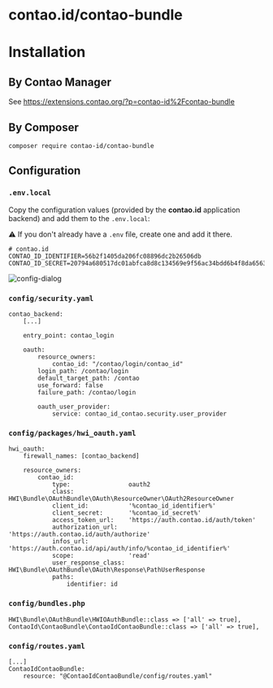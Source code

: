 contao.id/contao-bundle
==========================

# Installation

## By Contao Manager
See https://extensions.contao.org/?p=contao-id%2Fcontao-bundle

## By Composer

`composer require contao-id/contao-bundle`

## Configuration

### `.env.local`

Copy the configuration values (provided by the **contao.id** application backend) and add them to the `.env.local`:

⚠️ If you don't already have a `.env` file, create one and add it there.

```
# contao.id
CONTAO_ID_IDENTIFIER=56b2f1405da206fc08896dc2b26506db
CONTAO_ID_SECRET=20794a680517dc01abfca8d8c134569e9f56ac34bdd6b4f8da656321731181c39f7a4378602fef43b313b23d9c523f1007c8acab2e26141bb748a4d664256ebe
```
![config-dialog](https://github.com/user-attachments/assets/5d2fcdf8-815f-49ae-81d7-59b7c98d6a41)

### `config/security.yaml`

```
contao_backend:
    [...]

    entry_point: contao_login

    oauth:
        resource_owners:
            contao_id: "/contao/login/contao_id"
        login_path: /contao/login
        default_target_path: /contao
        use_forward: false
        failure_path: /contao/login

        oauth_user_provider:
            service: contao_id_contao.security.user_provider
```

### `config/packages/hwi_oauth.yaml`

```
hwi_oauth:
    firewall_names: [contao_backend]

    resource_owners:
        contao_id:
            type:                oauth2
            class:               HWI\Bundle\OAuthBundle\OAuth\ResourceOwner\OAuth2ResourceOwner
            client_id:           '%contao_id_identifier%'
            client_secret:       '%contao_id_secret%'
            access_token_url:    'https://auth.contao.id/auth/token'
            authorization_url:   'https://auth.contao.id/auth/authorize'
            infos_url:           'https://auth.contao.id/api/auth/info/%contao_id_identifier%'
            scope:               'read'
            user_response_class: HWI\Bundle\OAuthBundle\OAuth\Response\PathUserResponse
            paths:
                identifier: id
```

### `config/bundles.php`

```
HWI\Bundle\OAuthBundle\HWIOAuthBundle::class => ['all' => true],
ContaoId\ContaoBundle\ContaoIdContaoBundle::class => ['all' => true],
```

### `config/routes.yaml`

```
[...]
ContaoIdContaoBundle:
    resource: "@ContaoIdContaoBundle/config/routes.yaml"
```
